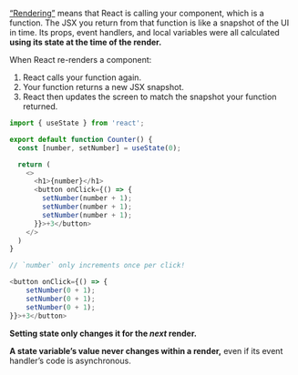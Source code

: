 [“Rendering”](https://react.dev/learn/render-and-commit#step-2-react-renders-your-components) means that React is calling your component, which is a function. The JSX you return from that function is like a snapshot of the UI in time. Its props, event handlers, and local variables were all calculated **using its state at the time of the render.**

When React re-renders a component:
1. React calls your function again.
2. Your function returns a new JSX snapshot.
3. React then updates the screen to match the snapshot your function returned.

```js
import { useState } from 'react';

export default function Counter() {
  const [number, setNumber] = useState(0);

  return (
    <>
      <h1>{number}</h1>
      <button onClick={() => {
        setNumber(number + 1);
        setNumber(number + 1);
        setNumber(number + 1);
      }}>+3</button>
    </>
  )
}

// `number` only increments once per click!

<button onClick={() => {  
	setNumber(0 + 1);  
	setNumber(0 + 1);  
	setNumber(0 + 1);  
}}>+3</button>
```

**Setting state only changes it for the _next_ render.**

**A state variable’s value never changes within a render,** even if its event handler’s code is asynchronous.